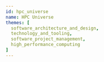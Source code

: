 ```yaml
---
id: hpc_universe
name: HPC Universe
themes: [
  software_architecture_and_design,
  technology_and_tooling,
  software_project_management,
  high_performance_computing
]
---
```

